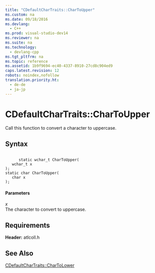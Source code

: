 ```yaml
---
title: "CDefaultCharTraits::CharToUpper"
ms.custom: na
ms.date: 09/18/2016
ms.devlang: 
  - C++
ms.prod: visual-studio-dev14
ms.reviewer: na
ms.suite: na
ms.technology: 
  - devlang-cpp
ms.tgt_pltfrm: na
ms.topic: reference
ms.assetid: 1b9f9694-ec40-4337-8910-27cd8c904ed9
caps.latest.revision: 12
robots: noindex,nofollow
translation.priority.ht: 
  - de-de
  - ja-jp
---
```

# CDefaultCharTraits::CharToUpper
Call this function to convert a character to uppercase.  
  
## Syntax  
  
```  
  
      static wchar_t CharToUpper(  
   wchar_t x  
);  
static char CharToUpper(  
   char x  
);  
```  
  
#### Parameters  
 *x*  
 The character to convert to uppercase.  
  
## Requirements  
 **Header:** atlcoll.h  
  
## See Also  
 [CDefaultCharTraits::CharToLower](../vs140/CDefaultCharTraits--CharToLower.md)